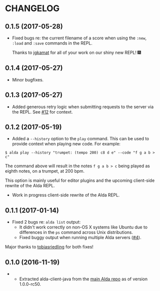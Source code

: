 # CHANGELOG

## 0.1.5 (2017-05-28)

* Fixed bugs re: the current filename of a score when using the `:new`, `:load`
  and `:save` commands in the REPL.

  Thanks to [jgkamat] for all of your work on our shiny new REPL! :fireworks:

## 0.1.4 (2017-05-27)

* Minor bugfixes.

## 0.1.3 (2017-05-27)

* Added generous retry logic when submitting requests to the server via the
  REPL. See [#12](https://github.com/alda-lang/alda-client-java/issues/12) for
  context.

## 0.1.2 (2017-05-19)

* Added a `--history` option to the `play` command. This can be used to provide context when playing new code. For example:

```
$ alda play --history "trumpet: (tempo 200) c8 d e" --code "f g a b > c"
```

The command above will result in the notes `f g a b > c` being played as eighth notes, on a trumpet, at 200 bpm.

This option is mainly useful for editor plugins and the upcoming client-side rewrite of the Alda REPL.

* Work in progress client-side rewrite of the Alda REPL.

## 0.1.1 (2017-01-14)

* Fixed 2 bugs re: `alda list` output:
  * It didn't work correctly on non-OS X systems like Ubuntu due to differences in the `ps` command across Unix distributions.
  * Fixed buggy output when running multiple Alda servers ([#4](https://github.com/alda-lang/alda-client-java/issues/4)).

Major thanks to [tobiasriedling] for both fixes!

## 0.1.0 (2016-11-19)

* * Extracted alda-client-java from the [main Alda repo](https://github.com/alda-lang/alda) as of version 1.0.0-rc50.

[tobiasriedling]: https://github.com/tobiasriedling
[jgkamat]: https://github.com/jgkamat
